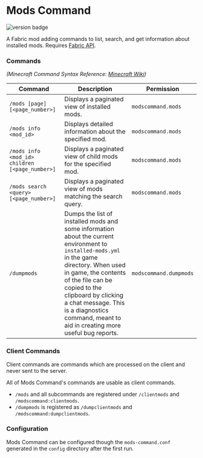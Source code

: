 # Mods Command

![version badge](https://img.shields.io/github/v/release/jpenilla/ModsCommand?label=version)

A Fabric mod adding commands to list, search, and get information about installed mods.
Requires [Fabric API](https://www.curseforge.com/minecraft/mc-mods/fabric-api).

### Commands

*(Minecraft Command Syntax Reference: [Minecraft Wiki](https://minecraft.fandom.com/wiki/Commands#Syntax))*

Command | Description | Permission
--------|-------------|-----------
`/mods [page] [<page_number>]` | Displays a paginated view of installed mods. | `modscommand.mods`
`/mods info <mod_id>` | Displays detailed information about the specified mod. | `modscommand.mods`
`/mods info <mod_id> children [<page_number>]` | Displays a paginated view of child mods for the specified mod. | `modscommand.mods`
`/mods search <query> [<page_number>]` | Displays a paginated view of mods matching the search query. | `modscommand.mods`
`/dumpmods` | Dumps the list of installed mods and some information about the current environment to `installed-mods.yml` in the game directory. When used in game, the contents of the file can be copied to the clipboard by clicking a chat message. This is a diagnostics command, meant to aid in creating more useful bug reports. | `modscommand.dumpmods`

### Client Commands

Client commands are commands which are processed on the client and never sent to the server.

All of Mods Command's commands are usable as client commands.

- `/mods` and all subcommands are registered under `/clientmods` and `/modscommand:clientmods`.
- `/dumpmods` is registered as `/dumpclientmods` and `/modscommand:dumpclientmods`.

### Configuration

Mods Command can be configured though the `mods-command.conf` generated in the `config` directory after the first run.
